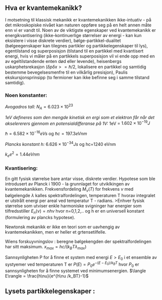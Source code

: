 
## Hva er kvantemekanikk?

I motsetning til klassisk mekanikk er kvantemekanikken ikke-intuativ - på det mikroskopiske nivået kan naturen oppføre seg på en helt annen måte enn vi er vandt til. Noen av de viktigste egenskaper ved kvantemekanikk er energikvantisering (ikke-kontinuerlige størrelser av energi - kan kun eksistere i visse diskrete verdier), bølge-partikkel-dualitet (bølgeegenskaper kan tilegnes partikler og partikkelegenskaper til lys), egentilstand og superposisjon (tilstand til en partikkel med kvantisert energi, hvis vi måler på en partikkels superposisjon vil vi ende opp med en av egeltilstandende enten død eller levende), heisenbergs uskarphetsrekasjon ($\delta p \delta x >= \hbar /2$, lokalisere en partikkel og samtidig bestemme bevegelsesmenfre til en vilkårlig presisjon), Paulis ekskursjonsprinsipp (to fermioner kan ikke befinne seg i samme tilstand samtidig). 

### Noen konstanter:

*Avogadros tall:* $N_A=6.023 \times 10^{23}$

*1eV defineres som den mengde kinetisk en ergi som et elektron får når det akselererers gjennom en potensialdifferanse på 1V:* 1eV = $1.602 \times 10^{-19}J$

$\hbar = 6.582 \times 10^{-16}eVs$ og $\hbar c = 197.3 eV nm$

*Plancks konstant h:* $6.626 \times 10^{-34}Js$ og hc=1240 eVnm

$k_ee^2=1.44 eV nm$

### Kvantisering: 
En gitt fysisk størrelse bare antar visse, diskrete verdier. Hypotese som ble introdusert av Planck i 1900 - la grunnlaget for utviklkingen av kvantemekanikken. Frekvensfordeling $M_{\nu}(T)$ for frekvens $\nu$ med bølgelengde $\lambda$ kalles spektralfordelingen, temperaturen T hvorav integralet er utstrålt energi per areal ved temperatur T - radians. >Enhver fysisk størrelse som utviser enkle harmoniske svigninger har energier som tilfredsstiller $E_n(\nu)=nh\nu$ hvor n=0,1,2,.. og h er en universell konstant (formulering av plancks hypotese). 

Newtonsk mekanikk er ikke en teori som er uavhengig av kvantemekanikken, men er heller et grtensetilfelle. 

Wiens forskuyvningslov : beregne bølgekengden der spektralfordelingen har sitt maksimum. $x_{max}=hc/(k_BT\lambda_{max})$

Sannsynligheten P for å finne et system med energi $E > E_0$ i et ensemble av systyemer ved temperaturen T er $P(E)=P_0e^{-(E-E_0)/k_BT}$ hvor $P_0$ er sannsynligheten for å finne systemet ved minimumsenergien. $\langle E\rangle = \frac{h\nu}{e^{h\nu /k_BT}-1}$


## Lysets partikkelegenskaper :
